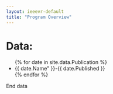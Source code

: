 ```yaml
---
layout: ieeevr-default
title: "Program Overview"
---
```


<h1>Data:</h1>

<ul>
{% for date in site.data.Publication %}
  <li>{{ date.Name" }}-{{ date.Published }}</li>
{% endfor %}
</ul>



<p>End data</p>
